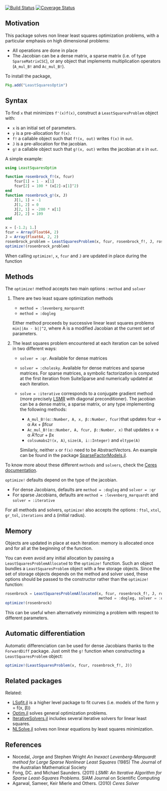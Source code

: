 [![Build Status](https://travis-ci.org/matthieugomez/LeastSquaresOptim.jl.svg?branch=master)](https://travis-ci.org/matthieugomez/LeastSquaresOptim.jl)
[![Coverage Status](https://coveralls.io/repos/matthieugomez/LeastSquaresOptim.jl/badge.svg?branch=master&service=github)](https://coveralls.io/github/matthieugomez/LeastSquaresOptim.jl?branch=master)
## Motivation

This package solves non linear least squares optimization problems, with a particular emphasis on high dimensional problems:
- All operations are done in place
- The Jacobian can be a dense matrix, a sparse matrix (i.e. of type `SparseMatrixCSC`), or any object that implements multiplication operators (`A_mul_B!` and `Ac_mul_B!`).


To install the package,
```julia
Pkg.add("LeastSquaresOptim")
```

## Syntax

To find `x` that minimizes `f'(x)f(x)`, construct a `LeastSquaresProblem` object with:
 - `x` is an initial set of parameters.
 - `y` is a pre-allocation for `f(x)`.
 - `f!` a callable object such that `f!(x, out)` writes `f(x)` in `out`.
 - `J` is a pre-allocation for the jacobian.
 - `g!` a callable object such that `g!(x, out)` writes the jacobian at x in `out`.


A simple example:
```julia
using LeastSquaresOptim

function rosenbrock_f!(x, fcur)
	fcur[1] = 1 - x[1]
	fcur[2] = 100 * (x[2]-x[1]^2)
end
function rosenbrock_g!(x, J)
	J[1, 1] = -1
	J[1, 2] = 0
	J[2, 1] = -200 * x[1]
	J[2, 2] = 109
end

x = [-1.2; 1.]
fcur = Array(Float64, 2)
J = Array(Float64, 2, 2)
rosenbrock_problem = LeastSquaresProblem(x, fcur, rosenbrock_f!, J, rosenbrock_g!))
optimize!(rosenbrock_problem)
```

When calling `optimize!`, `x`, `fcur` and `J` are updated in place during the function


## Methods

The `optimize!` method accepts two main options : `method` and `solver`

1. There are two least square optimization methods

	- `method = :levenberg_marquardt`
	- `method = :dogleg`

	Either method proceeds by successive linear least squares problems `min||Ax - b||^2`, where A is a modified Jacobian at the current set of parameters.

2. The least squares problem encountered at each iteration can be solved in two different ways:

	- `solver = :qr`. Available for dense matrices
	- `solver = :cholesky`. Available for dense matrices and sparse matrices. For sparse matrices, a symbolic factorization is computed at the first iteration from SuiteSparse and numerically updated at each iteration.
	- `solve = :iterative` corresponds to a conjugate gradient method (more precisely [LSMR]([http://web.stanford.edu/group/SOL/software/lsmr/) with diagonal preconditioner). The jacobian can be a dense matrix, a sparse matrix, or any type implementing the following methods:
		- `A_mul_B!(α::Number, A, x, β::Number, fcur)`that  updates fcur -> α Ax + βfcur
		- `Ac_mul_B!(α::Number, A, fcur, β::Number, x)` that updates x -> α A'fcur + βx
		- `colsumabs2!(x, A)`, `size(A, i::Integer)` and `eltype(A)`
		
		Similarly, neither `x` or `f(x)` need to be AbstractVectors. An example can be found in the package [SparseFactorModels.jl](https://github.com/matthieugomez/SparseFactorModels.jl).

To know more about these different `methods` and `solvers`,  check the [Ceres documentation](http://ceres-solver.org/solving.html).

`optimize!` defaults depend on the type of the jacobian. 
- For dense Jacobians, defaults are `method = :dogleg` and `solver = :qr`
- For sparse Jacobians, defaults are  `method = :levenberg_marquardt` and `solver = :iterative` 


For all methods and solvers, `optimize!` also accepts the options : `ftol`, `xtol`, `gr_tol`, `iterations` and `Δ` (initial radius).

## Memory 
Objects are updated in place at each iteration: memory is allocated once and for all at the beginning of the function. 

You can even avoid any initial allocation by passing a `LeastSquaresProblemAllocated` to the `optimize!` function. Such an object bundles a `LeastSquaresProblem` object with a few storage objects. Since the set of storage objects depends on the method and solver used, these options should be passed to the constructor rather than the `optimize!` function:
```julia
rosenbrock = LeastSquaresProblemAllocated(x, fcur, rosenbrock_f!, J, rosenbrock_g!; 
                                          method = :dogleg, solver = :qr)
optimize!(rosenbrock)
```

This can be useful when alternatively minimizing a problem with respect to different parameters.

## Automatic differentiation
Automatic differenciation can be used for dense Jacobians thanks to the `ForwardDiff` package. 
Just omit the `g!` function when constructing a `LeastSquaresProblem` object:

```julia
optimize!(LeastSquaresProblem(x, fcur, rosenbrock_f!, J))
```


## Related packages
Related:
- [LSqfit.jl](https://github.com/JuliaOpt/LsqFit.jl) is a higher level package to fit curves (i.e. models of the form y = f(x, β))
- [Optim.jl](https://github.com/JuliaOpt/Optim.jl) solves general optimization problems.
- [IterativeSolvers.jl](https://github.com/JuliaLang/IterativeSolvers.jl) includes several iterative solvers for linear least squares.
- [NLSolve.jl](https://github.com/EconForge/NLsolve.jl) solves non linear equations by least squares minimization.


## References
- Nocedal, Jorge and Stephen Wright *An Inexact Levenberg-Marquardt method for Large Sparse Nonlinear Least Squares*  (1985) The Journal of the Australian Mathematical Society
- Fong, DC. and Michael Saunders. (2011) *LSMR: An Iterative Algorithm for Sparse Least-Squares Problems*.  SIAM Journal on Scientific Computing
- Agarwal, Sameer, Keir Mierle and Others. (2010) *Ceres Solver*

